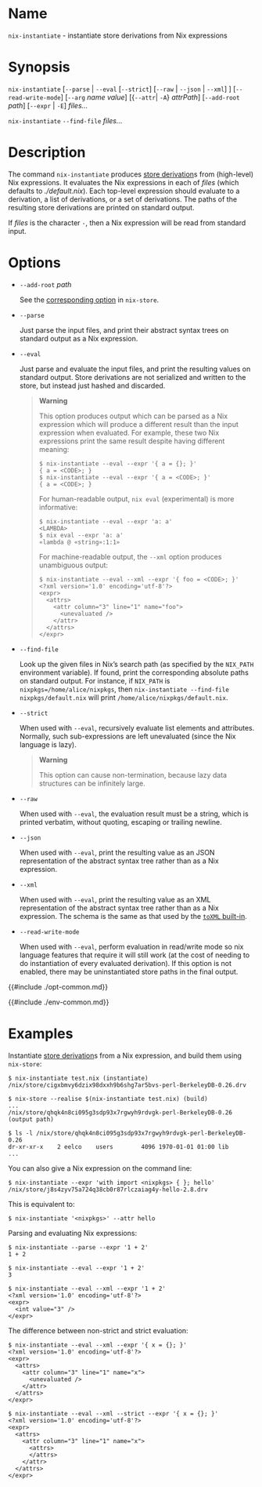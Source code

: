# Name

`nix-instantiate` - instantiate store derivations from Nix expressions

# Synopsis

`nix-instantiate`
  [`--parse` | `--eval` [`--strict`] [`--raw` | `--json` | `--xml`] ]
  [`--read-write-mode`]
  [`--arg` *name* *value*]
  [{`--attr`| `-A`} *attrPath*]
  [`--add-root` *path*]
  [`--expr` | `-E`]
  *files…*

`nix-instantiate` `--find-file` *files…*

# Description

The command `nix-instantiate` produces [store derivation]s from (high-level) Nix expressions.
It evaluates the Nix expressions in each of *files* (which defaults to
*./default.nix*). Each top-level expression should evaluate to a
derivation, a list of derivations, or a set of derivations. The paths
of the resulting store derivations are printed on standard output.

[store derivation]: @docroot@/glossary.md#gloss-store-derivation

If *files* is the character `-`, then a Nix expression will be read from
standard input.

# Options

- `--add-root` *path*

  See the [corresponding option](nix-store.md) in `nix-store`.

- `--parse`

  Just parse the input files, and print their abstract syntax trees on
  standard output as a Nix expression.

- `--eval`

  Just parse and evaluate the input files, and print the resulting
  values on standard output.
  Store derivations are not serialized and written to the store, but instead just hashed and discarded.

  > **Warning**
  >
  > This option produces output which can be parsed as a Nix expression which
  > will produce a different result than the input expression when evaluated.
  > For example, these two Nix expressions print the same result despite
  > having different meaning:
  >
  > ```console
  > $ nix-instantiate --eval --expr '{ a = {}; }'
  > { a = <CODE>; }
  > $ nix-instantiate --eval --expr '{ a = <CODE>; }'
  > { a = <CODE>; }
  > ```
  >
  > For human-readable output, `nix eval` (experimental) is more informative:
  >
  > ```console
  > $ nix-instantiate --eval --expr 'a: a'
  > <LAMBDA>
  > $ nix eval --expr 'a: a'
  > «lambda @ «string»:1:1»
  > ```
  >
  > For machine-readable output, the `--xml` option produces unambiguous
  > output:
  >
  > ```console
  > $ nix-instantiate --eval --xml --expr '{ foo = <CODE>; }'
  > <?xml version='1.0' encoding='utf-8'?>
  > <expr>
  >   <attrs>
  >     <attr column="3" line="1" name="foo">
  >       <unevaluated />
  >     </attr>
  >   </attrs>
  > </expr>
  > ```

- `--find-file`

  Look up the given files in Nix’s search path (as specified by the
  `NIX_PATH` environment variable). If found, print the corresponding
  absolute paths on standard output. For instance, if `NIX_PATH` is
  `nixpkgs=/home/alice/nixpkgs`, then `nix-instantiate --find-file
  nixpkgs/default.nix` will print `/home/alice/nixpkgs/default.nix`.

- `--strict`

  When used with `--eval`, recursively evaluate list elements and
  attributes. Normally, such sub-expressions are left unevaluated
  (since the Nix language is lazy).

  > **Warning**
  >
  > This option can cause non-termination, because lazy data
  > structures can be infinitely large.

- `--raw`

  When used with `--eval`, the evaluation result must be a string,
  which is printed verbatim, without quoting, escaping or trailing newline.

- `--json`

  When used with `--eval`, print the resulting value as an JSON
  representation of the abstract syntax tree rather than as a Nix expression.

- `--xml`

  When used with `--eval`, print the resulting value as an XML
  representation of the abstract syntax tree rather than as a Nix expression.
  The schema is the same as that used by the [`toXML`
  built-in](../language/builtins.md).

- `--read-write-mode`

  When used with `--eval`, perform evaluation in read/write mode so
  nix language features that require it will still work (at the cost
  of needing to do instantiation of every evaluated derivation). If
  this option is not enabled, there may be uninstantiated store paths
  in the final output.

{{#include ./opt-common.md}}

{{#include ./env-common.md}}

# Examples

Instantiate [store derivation]s from a Nix expression, and build them using `nix-store`:

```console
$ nix-instantiate test.nix (instantiate)
/nix/store/cigxbmvy6dzix98dxxh9b6shg7ar5bvs-perl-BerkeleyDB-0.26.drv

$ nix-store --realise $(nix-instantiate test.nix) (build)
...
/nix/store/qhqk4n8ci095g3sdp93x7rgwyh9rdvgk-perl-BerkeleyDB-0.26 (output path)

$ ls -l /nix/store/qhqk4n8ci095g3sdp93x7rgwyh9rdvgk-perl-BerkeleyDB-0.26
dr-xr-xr-x    2 eelco    users        4096 1970-01-01 01:00 lib
...
```

You can also give a Nix expression on the command line:

```console
$ nix-instantiate --expr 'with import <nixpkgs> { }; hello'
/nix/store/j8s4zyv75a724q38cb0r87rlczaiag4y-hello-2.8.drv
```

This is equivalent to:

```console
$ nix-instantiate '<nixpkgs>' --attr hello
```

Parsing and evaluating Nix expressions:

```console
$ nix-instantiate --parse --expr '1 + 2'
1 + 2
```

```console
$ nix-instantiate --eval --expr '1 + 2'
3
```

```console
$ nix-instantiate --eval --xml --expr '1 + 2'
<?xml version='1.0' encoding='utf-8'?>
<expr>
  <int value="3" />
</expr>
```

The difference between non-strict and strict evaluation:

```console
$ nix-instantiate --eval --xml --expr '{ x = {}; }'
<?xml version='1.0' encoding='utf-8'?>
<expr>
  <attrs>
    <attr column="3" line="1" name="x">
      <unevaluated />
    </attr>
  </attrs>
</expr>

$ nix-instantiate --eval --xml --strict --expr '{ x = {}; }'
<?xml version='1.0' encoding='utf-8'?>
<expr>
  <attrs>
    <attr column="3" line="1" name="x">
      <attrs>
      </attrs>
    </attr>
  </attrs>
</expr>
```
